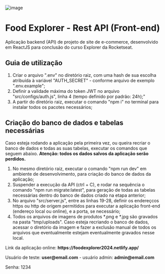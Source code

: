 ![image](https://github.com/user-attachments/assets/94b52da4-73db-431b-849a-d9c8852fe34c)

<h1>Food Explorer - Rest API (Front-end)</h1>

<p>Aplicação backend (API) de projeto de site de e-commerce, desenvolvido em ReactJS para conclusão do curso Explorer da Rocketseat.</p>

<h2>Guia de utilização</h2>
<ol>
  <li>Criar o arquivo ".env" no diretório raiz, com uma hash de sua escolha atribuída à variável "AUTH_SECRET" - conforme arquivo de exemplo ".env.example";</li>
  <li>Definir a validade máxima do token JWT no arquivo "src/configs/auth.js", linha 4 (tempo definido por padrão: 24h);"</li>
  <li>A partir do diretório raiz, executar o comando "npm i" no terminal para instalar todos os pacotes necessários;</li>
</ol>

<h2>Criação do banco de dados e tabelas necessárias</h2>
<p>Caso esteja rodando a aplicação pela primeira vez, ou queira recriar o banco de dados e todas as suas tabelas, executar os comandos que seguem abaixo. 
<strong>Atenção: todos os dados salvos da aplicação serão perdidos.</strong></p>
<ol>
  <li>No mesmo diretório raiz, executar o comando "npm run dev" em ambiente de desenvolvimento, para criação do banco de dados da aplicação;</li>
  <li>Suspender a execução da API (ctrl + C), e rodar na sequência o comando "npm run migrate:latest", para geração de todas as tabelas necessárias dentro do banco de dados criado na etapa anterior;</li>
  <li>No arquivo "src/server.js", entre as linhas 19-28, definir os endereçcos https ou http de origem permitidos para executar a aplicação front-end (endereço local ou online), e a porta, se necessário;</li>
  <li>Todos os arquivos de imagens de produtos *.png e *.jpg são gravados na pasta "tmp/uploads". Caso esteja recriando o banco de dados, acessar o diretório da imagem e fazer a exclusão manual de todos 
    os arquivos que eventualmente estejam eventualmente gravados nesse local.</li>
</ol>

<p>Link da aplicação online: <b>https://foodexplorer2024.netlify.app/</b></p>
<p>Usuário de teste: <b>user@email.com</b> - usuário admin: <b>admin@email.com</b></p>
<p>Senha: 1234</p>
